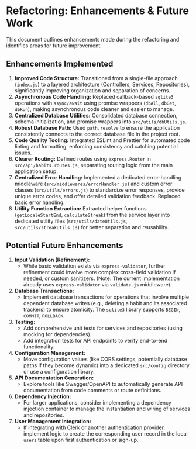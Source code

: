 # Refactoring: Enhancements & Future Work

This document outlines enhancements made during the refactoring and identifies areas for future improvement.

## Enhancements Implemented

1.  **Improved Code Structure:** Transitioned from a single-file approach (`index.js`) to a layered architecture (Controllers, Services, Repositories), significantly improving organization and separation of concerns.
2.  **Asynchronous Code Handling:** Replaced callback-based `sqlite3` operations with `async/await` using promise wrappers (`dbAll`, `dbGet`, `dbRun`), making asynchronous code cleaner and easier to manage.
3.  **Centralized Database Utilities:** Consolidated database connection, schema initialization, and promise wrappers into `src/utils/dbUtils.js`.
4.  **Robust Database Path:** Used `path.resolve` to ensure the application consistently connects to the correct database file in the project root.
5.  **Code Quality Tooling:** Integrated ESLint and Prettier for automated code linting and formatting, enforcing consistency and catching potential issues.
6.  **Clearer Routing:** Defined routes using `express.Router` in `src/api/habits.routes.js`, separating routing logic from the main application setup.
7.  **Centralized Error Handling:** Implemented a dedicated error-handling middleware (`src/middlewares/errorHandler.js`) and custom error classes (`src/utils/errors.js`) to standardize error responses, provide unique error codes, and offer detailed validation feedback. Replaced basic error handling.
8.  **Utility Function Extraction:** Extracted helper functions (`getLocaleStartEnd`, `calculateStreak`) from the service layer into dedicated utility files (`src/utils/dateUtils.js`, `src/utils/streakUtils.js`) for better separation and reusability.

## Potential Future Enhancements

1.  **Input Validation (Refinement):**
    - While basic validation exists via `express-validator`, further refinement could involve more complex cross-field validation if needed, or custom sanitizers. (Note: The current implementation already uses `express-validator` via `validate.js` middleware).
2.  **Database Transactions:**
    - Implement database transactions for operations that involve multiple dependent database writes (e.g., deleting a habit and its associated trackers) to ensure atomicity. The `sqlite3` library supports `BEGIN`, `COMMIT`, `ROLLBACK`.
3.  **Testing:**
    - Add comprehensive unit tests for services and repositories (using mocking for dependencies).
    - Add integration tests for API endpoints to verify end-to-end functionality.
4.  **Configuration Management:**
    - Move configuration values (like CORS settings, potentially database paths if they become dynamic) into a dedicated `src/config` directory or use a configuration library.
5.  **API Documentation Generation:**
    - Explore tools like Swagger/OpenAPI to automatically generate API documentation from code comments or route definitions.
6.  **Dependency Injection:**
    - For larger applications, consider implementing a dependency injection container to manage the instantiation and wiring of services and repositories.
7.  **User Management Integration:**
    - If integrating with Clerk or another authentication provider, implement logic to create the corresponding user record in the local `users` table upon first authentication or sign-up.
